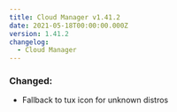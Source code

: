 ```yaml
---
title: Cloud Manager v1.41.2
date: 2021-05-18T00:00:00.000Z
version: 1.41.2
changelog:
  - Cloud Manager
---
```


### Changed:

- Fallback to tux icon for unknown distros
